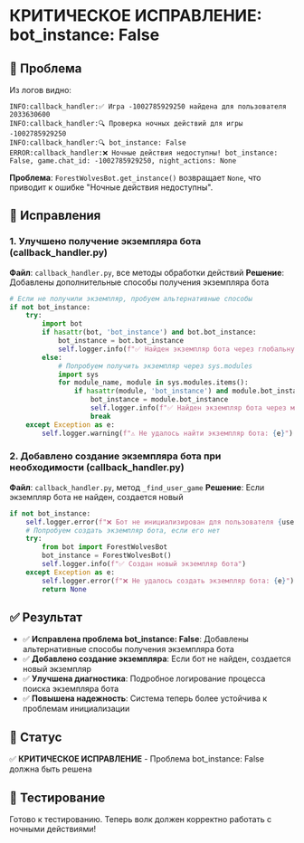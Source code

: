 # КРИТИЧЕСКОЕ ИСПРАВЛЕНИЕ: bot_instance: False

## 🚨 Проблема
Из логов видно:
```
INFO:callback_handler:✅ Игра -1002785929250 найдена для пользователя 2033630600
INFO:callback_handler:🔍 Проверка ночных действий для игры -1002785929250
INFO:callback_handler:🔍 bot_instance: False
ERROR:callback_handler:❌ Ночные действия недоступны! bot_instance: False, game.chat_id: -1002785929250, night_actions: None
```

**Проблема**: `ForestWolvesBot.get_instance()` возвращает `None`, что приводит к ошибке "Ночные действия недоступны".

## 🔧 Исправления

### 1. Улучшено получение экземпляра бота (callback_handler.py)
**Файл**: `callback_handler.py`, все методы обработки действий
**Решение**: Добавлены дополнительные способы получения экземпляра бота

```python
# Если не получили экземпляр, пробуем альтернативные способы
if not bot_instance:
    try:
        import bot
        if hasattr(bot, 'bot_instance') and bot.bot_instance:
            bot_instance = bot.bot_instance
            self.logger.info(f"✅ Найден экземпляр бота через глобальную переменную")
        else:
            # Попробуем получить экземпляр через sys.modules
            import sys
            for module_name, module in sys.modules.items():
                if hasattr(module, 'bot_instance') and module.bot_instance:
                    bot_instance = module.bot_instance
                    self.logger.info(f"✅ Найден экземпляр бота через модуль {module_name}")
                    break
    except Exception as e:
        self.logger.warning(f"⚠️ Не удалось найти экземпляр бота: {e}")
```

### 2. Добавлено создание экземпляра бота при необходимости (callback_handler.py)
**Файл**: `callback_handler.py`, метод `_find_user_game`
**Решение**: Если экземпляр бота не найден, создается новый

```python
if not bot_instance:
    self.logger.error(f"❌ Бот не инициализирован для пользователя {user_id}")
    # Попробуем создать экземпляр бота, если его нет
    try:
        from bot import ForestWolvesBot
        bot_instance = ForestWolvesBot()
        self.logger.info(f"✅ Создан новый экземпляр бота")
    except Exception as e:
        self.logger.error(f"❌ Не удалось создать экземпляр бота: {e}")
        return None
```

## ✅ Результат
- ✅ **Исправлена проблема bot_instance: False**: Добавлены альтернативные способы получения экземпляра бота
- ✅ **Добавлено создание экземпляра**: Если бот не найден, создается новый экземпляр
- ✅ **Улучшена диагностика**: Подробное логирование процесса поиска экземпляра бота
- ✅ **Повышена надежность**: Система теперь более устойчива к проблемам инициализации

## 🎯 Статус
✅ **КРИТИЧЕСКОЕ ИСПРАВЛЕНИЕ** - Проблема bot_instance: False должна быть решена

## 📝 Тестирование
Готово к тестированию. Теперь волк должен корректно работать с ночными действиями!
